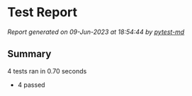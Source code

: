 # Test Report

*Report generated on 09-Jun-2023 at 18:54:44 by [pytest-md]*

[pytest-md]: https://github.com/hackebrot/pytest-md

## Summary

4 tests ran in 0.70 seconds

- 4 passed
